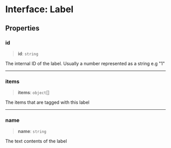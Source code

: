 # Interface: Label

## Properties

### id

> **id**: `string`

The internal ID of the label. Usually a number represented as a string e.g "1"

***

### items

> **items**: `object`[]

The items that are tagged with this label

***

### name

> **name**: `string`

The text contents of the label
